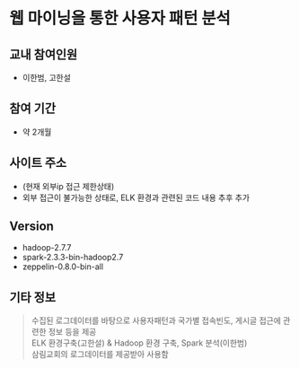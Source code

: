 # 웹 마이닝을 통한 사용자 패턴 분석
 
## 교내 참여인원
- 이한범, 고한설

## 참여 기간
- 약 2개월

## 사이트 주소
- (현재 외부ip 접근 제한상태)
- 외부 접근이 불가능한 상태로, ELK 환경과 관련된 코드 내용 추후 추가

## Version
- hadoop-2.7.7
- spark-2.3.3-bin-hadoop2.7
- zeppelin-0.8.0-bin-all

## 기타 정보    
> 수집된 로그데이터를 바탕으로 사용자패턴과 국가별 접속빈도, 게시글 접근에 관련한 정보 등을 제공   
> ELK 환경구축(고한설) & Hadoop 환경 구축, Spark 분석(이한범)   
> 삼림교회의 로그데이터를 제공받아 사용함


